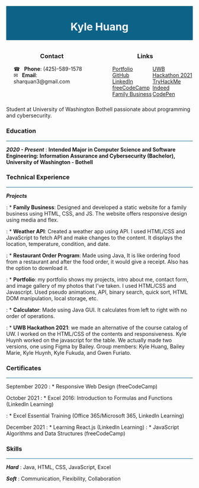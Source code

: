 <div width="100%" height="100%" style="background: #0d6288; display: flex; justify-content: center; align-items: center;">
    <h1 width="100%" height="100%" style="text-align: center; color: ghostwhite;">
        Kyle Huang
    </h1>
</div>

<div width="100%" height="100%" style="display: flex; justify-content: space-evenly; align-center: center;">
    <div style="width: 100%; height: 100%; padding: 10px 20px;">
        <h3 style="text-align: center;">Contact</h3>
        <div style="display: flex; flex-direction: column; width: 100%; height: 100%;">
            <span>&#9742; &ensp;<b>Phone</b>: (425)-589-1578</span>
            <span>&#9993;&ensp; <b>Email</b>: sharquan3@gmail.com</span>
            <span>
        </div>
    </div>
    <div style="width: 100%; height: 100%; display: flex; flex-direction: column; justify-content: center; padding: 10px 20px;">
        <h3 style="text-align: center;">Links</h3>
        <div style="display: flex; flex-direction: row; width: 100%;
        height: 100%; padding: 0 20px; justify-content: space-around;">
            <div style="width: 100%; height: 100%;">
                <a href="https://sharquan3.github.io/Portfolio/">Portfolio</a><br>
                <a href="https://github.com/sharquan3">GitHub</a><br>
                <a href="https://www.linkedin.com/in/kyle-huang-9492811ba/">LinkedIn</a><br>
                <a href="https://freecodecamp.org/sharquan3">freeCodeCamp</a><br>
                <a href="https://tiffanylashandspa.github.io/Tiffany/">Family Business</a><br>
            </div>
            <div style="width: 100%; height: 100%;">
                <a href="https://devpost.com/software/university-of-washington-course-evaluation-catalog">UWB Hackathon 2021</a><br>
                <a href="https://tryhackme.com/p/sharquan3">TryHackMe</a><br>
                <a href="https://my.indeed.com/p/kyleh-r7behmb">Indeed</a><br>
                <a href="https://codepen.io/your-work">CodePen</a><br>
            </div>
        </div>
    </div>
</div>

Student at University of Washington Bothell passionate about programming and cybersecurity. 

### Education

<hr style="background: #0d6288">

<b><i>2020 - Present</i></b>
: <strong>Intended Major in Computer Science and Software Engineering: Information Assurance and Cybersecurity (Bachelor), University of Washington - Bothell</strong>

### Technical Experience

<hr style="background: #0d6288">

<strong><i>Projects</i></strong>

: * <b>Family Business</b>: Designed and developed a static website for a family business using HTML, CSS, and JS. The website offers responsive design using media and flex.

: * <b>Weather API</b>: Created a weather app using API. I used HTML/CSS and JavaScript to fetch API and make changes to the content. It displays the location, temperature, condition, and date.

: * <b>Restaurant Order Program</b>: Made using Java, It is like ordering food from a restaurant and after the food order, it would give a receipt. Also has the option to download it.

: * <b>Portfolio</b>: my portfolio shows my projects, intro about me, contact form, and image gallery of my photos that I've taken. I used HTML/CSS and Javascript. Used pseudo animations, API, binary search, quick sort, HTML DOM manipulation, local storage, etc.

: * <b>Calculator</b>: Made using Java GUI. It calculates from left to right with no order of operations.

: * <b>UWB Hackathon 2021</b>: we made an alternative of the course catalog of UW. I worked on the HTML/CSS of the contents and responsiveness. Kyle Huynh worked on the javascript for the table. We actually made two versions, one using Figma by Bailey. Group members: Kyle Huang, Bailey Marie, Kyle Huynh, Kyle Fukuda, and Gwen Furiato.

### Certificates

<hr style="background: #0d6288">

September 2020
: * Responsive Web Design (freeCodeCamp)

October 2021
: * Excel 2016: Introduction to Formulas and Functions (LinkedIn Learning)

: * Excel Essential Training (Office 365/Microsoft 365, LinkedIn Learning)

December 2021
: * Learning React.js (LinkedIn Learning)
: * JavaScript Algorithms and Data Structures (freeCodeCamp)


### Skills

<hr style="background: #0d6288">

<strong><i>Hard</i></strong>
: Java, HTML, CSS, JavaScript, Excel

<strong><i>Soft</i></strong>
: Communication, Flexibility, Collaboration
